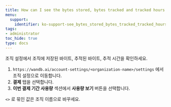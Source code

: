```yaml
---
title: How can I see the bytes stored, bytes tracked and tracked hours of my organization?
menu:
  support:
    identifier: ko-support-see_bytes_stored_bytes_tracked_tracked_hours_organization
tags:
- administrator
toc_hide: true
type: docs
---
```


조직 설정에서 조직에 저장된 바이트, 추적된 바이트, 추적 시간을 확인하세요.

1. `https://wandb.ai/account-settings/<organization-name>/settings` 에서 조직 설정으로 이동합니다.
2. **결제** 탭을 선택합니다.
3. **이번 결제 기간 사용량** 섹션에서 **사용량 보기** 버튼을 선택합니다.

`<>` 로 묶인 값은 조직 이름으로 바꾸세요.
